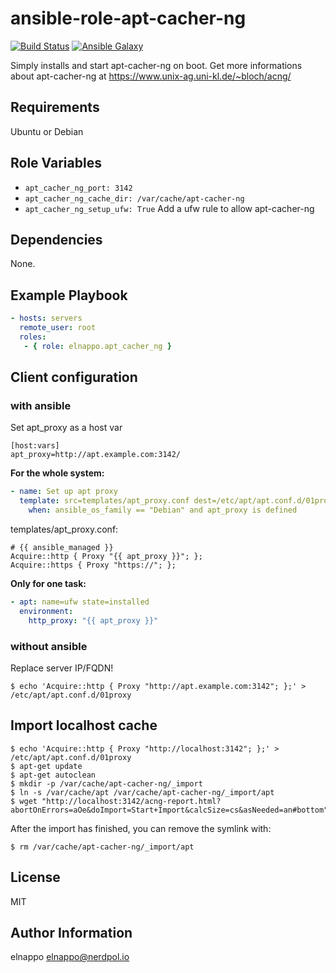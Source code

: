 # ansible-role-apt-cacher-ng
[![Build Status](https://travis-ci.org/elnappo/ansible-role-apt-cacher-ng.svg?branch=master)](https://travis-ci.org/elnappo/ansible-role-apt-cacher-ng) [![Ansible Galaxy](https://img.shields.io/badge/galaxy-elnappo.apt--cacher--ng-blue.svg?style=flat)](https://galaxy.ansible.com/elnappo/apt-cacher-ng/)

Simply installs and start apt-cacher-ng on boot. Get more informations about apt-cacher-ng at https://www.unix-ag.uni-kl.de/~bloch/acng/

## Requirements
Ubuntu or Debian

## Role Variables
* `apt_cacher_ng_port: 3142`
* `apt_cacher_ng_cache_dir: /var/cache/apt-cacher-ng`
* `apt_cacher_ng_setup_ufw: True` Add a ufw rule to allow apt-cacher-ng

## Dependencies
None.

## Example Playbook

```yaml
- hosts: servers
  remote_user: root
  roles:
   - { role: elnappo.apt_cacher_ng }
```

## Client configuration
### with ansible
Set apt_proxy as a host var

	[host:vars]
	apt_proxy=http://apt.example.com:3142/

**For the whole system:**

```yaml
- name: Set up apt proxy
  template: src=templates/apt_proxy.conf dest=/etc/apt/apt.conf.d/01proxy owner=root group=root mode=0644
    when: ansible_os_family == "Debian" and apt_proxy is defined
```

templates/apt_proxy.conf:

	# {{ ansible_managed }}
	Acquire::http { Proxy "{{ apt_proxy }}"; };
	Acquire::https { Proxy "https://"; };

**Only for one task:**

```yaml
- apt: name=ufw state=installed
  environment:
    http_proxy: "{{ apt_proxy }}"
```

### without ansible
Replace server IP/FQDN!

	$ echo 'Acquire::http { Proxy "http://apt.example.com:3142"; };' > /etc/apt/apt.conf.d/01proxy

## Import localhost cache

	$ echo 'Acquire::http { Proxy "http://localhost:3142"; };' > /etc/apt/apt.conf.d/01proxy
	$ apt-get update
	$ apt-get autoclean
	$ mkdir -p /var/cache/apt-cacher-ng/_import
	$ ln -s /var/cache/apt /var/cache/apt-cacher-ng/_import/apt
	$ wget "http://localhost:3142/acng-report.html?abortOnErrors=aOe&doImport=Start+Import&calcSize=cs&asNeeded=an#bottom"

After the import has finished, you can remove the symlink with:

	$ rm /var/cache/apt-cacher-ng/_import/apt

## License

MIT

## Author Information

elnappo <elnappo@nerdpol.io>

